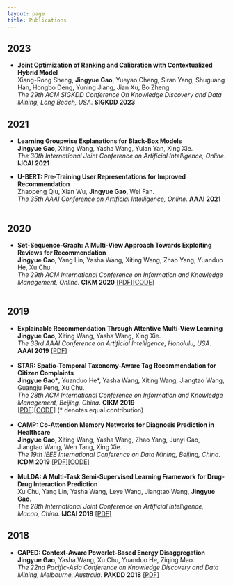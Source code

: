```yaml
---
layout: page
title: Publications
---
```

## 2023
- **Joint Optimization of Ranking and Calibration with Contextualized Hybrid Model**<br>
  Xiang-Rong Sheng, **Jingyue Gao**, Yueyao Cheng, Siran Yang, Shuguang Han, Hongbo Deng, Yuning Jiang, Jian Xu, Bo Zheng. <br>
  *The 29th ACM SIGKDD Conference On Knowledge Discovery and Data Mining, Long Beach, USA*. **SIGKDD 2023**
  <br>
## 2021
- **Learning Groupwise Explanations for Black-Box Models**<br>
  **Jingyue Gao**, Xiting Wang, Yasha Wang, Yulan Yan, Xing Xie. <br>
  *The 30th International Joint Conference on Artificial Intelligence, Online*. **IJCAI 2021**
  <br>
  
- **U-BERT: Pre-Training User Representations for Improved Recommendation**<br>
  Zhaopeng Qiu, Xian Wu, **Jingyue Gao**, Wei Fan.<br>
  *The 35th AAAI Conference on Artificial Intelligence, Online*. **AAAI 2021**<br> 
  <br>
  
## 2020
- **Set-Sequence-Graph: A Multi-View Approach Towards Exploiting Reviews for Recommendation**<br>
  **Jingyue Gao**, Yang	Lin, Yasha Wang, Xiting	Wang, Zhao	Yang, Yuanduo	He, Xu	Chu.<br>
  *The 29th ACM International Conference on Information and Knowledge Management, Online*. **CIKM 2020** [[PDF]](https://dl.acm.org/doi/10.1145/3340531.3411939)[[CODE]](https://github.com/jygao97/SSG)<br> 
  <br>

## 2019
- **Explainable Recommendation Through Attentive Multi-View Learning**  
  **Jingyue Gao**, Xiting Wang, Yasha Wang, Xing Xie. <br>
  *The 33rd AAAI Conference on Artificial Intelligence, Honolulu, USA*. **AAAI 2019** [[PDF]](https://www.microsoft.com/en-us/research/uploads/prod/2018/10/exrec-aaai-camera-ready.pdf)<br>
  <br>
- **STAR: Spatio-Temporal Taxonomy-Aware Tag Recommendation for Citizen Complaints**<br>
  **Jingyue Gao\***, Yuanduo He\*, Yasha Wang, Xiting Wang, Jiangtao Wang, Guangju Peng, Xu Chu.<br>
  *The 28th ACM International Conference on Information and Knowledge Management, Beijing, China*. **CIKM 2019**<br>
  [[PDF]](https://jygao97.github.io/papers/STAR_CIKM19_CameraReady.pdf)[[CODE]](https://github.com/jygao97/STAR) (\* denotes equal contribution)<br>
  <br>
- **CAMP: Co-Attention Memory Networks for Diagnosis Prediction in Healthcare**<br>
  **Jingyue Gao**, Xiting Wang, Yasha Wang, Zhao Yang, Junyi Gao, Jiangtao Wang, Wen Tang, Xing Xie.<br>
  *The 19th IEEE International Conference on Data Mining, Beijing, China*. **ICDM 2019** 
  [[PDF]](https://jygao97.github.io/papers/CAMP_ICDM19__short_version.pdf)[[CODE]](https://github.com/jygao97/CAMP)<br>
  <br>
- **MuLDA: A Multi-Task Semi-Supervised Learning Framework for Drug-Drug Interaction Prediction**<br>
  Xu Chu, Yang Lin, Yasha Wang, Leye Wang, Jiangtao Wang, **Jingyue Gao**. <br>
  *The 28th International Joint Conference on Artificial Intelligence, Macao, China*. **IJCAI 2019** [[PDF]](https://www.ijcai.org/proceedings/2019/0628.pdf)
  <br>

## 2018
- **CAPED: Context-Aware Powerlet-Based Energy Disaggregation**  
  **Jingyue Gao**, Yasha Wang, Xu Chu, Yuanduo He, Ziqing Mao. <br>
  *The 22nd Pacific-Asia Conference on Knowledge Discovery and Data Mining, Melbourne, Australia*. **PAKDD 2018** [[PDF]](https://link.springer.com/chapter/10.1007/978-3-319-93034-3_19)
